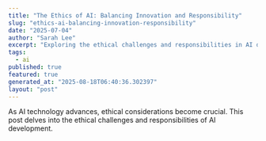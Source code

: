 ```yaml
---
title: "The Ethics of AI: Balancing Innovation and Responsibility"
slug: "ethics-ai-balancing-innovation-responsibility"
date: "2025-07-04"
author: "Sarah Lee"
excerpt: "Exploring the ethical challenges and responsibilities in AI development."
tags:
  - ai
published: true
featured: true
generated_at: "2025-08-18T06:40:36.302397"
layout: "post"
---
```


As AI technology advances, ethical considerations become crucial. This post delves into the ethical challenges and responsibilities of AI development.